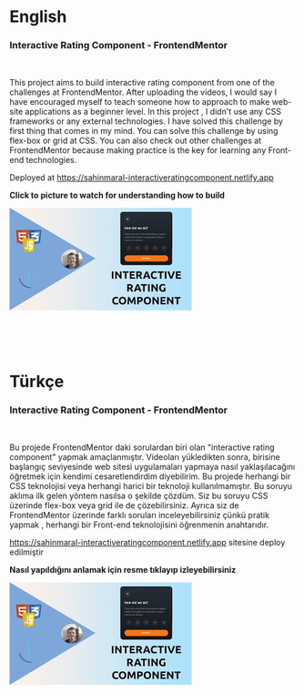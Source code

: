# English

### Interactive Rating Component - FrontendMentor

<br/>

This project aims to build interactive rating component from one of the challenges at FrontendMentor. After uploading the videos, I would say I have encouraged myself to teach someone how to approach to make web-site applications as a beginner level. In this project , I didn't use any CSS frameworks or any external technologies. I have solved this challenge by first thing that comes in my mind. You can solve this challenge by using flex-box or grid at CSS. You can also check out other challenges at FrontendMentor because making practice is the key for learning any Front-end technologies.

Deployed at https://sahinmaral-interactiveratingcomponent.netlify.app

<b>Click to picture to watch for understanding how to build </b>

<a href="https://www.youtube.com/watch?v=wZi62qThhkM"><img src="./images/thumbnail.jpg"></img></a>

<br/>
<br/>
<br/>

# Türkçe

### Interactive Rating Component - FrontendMentor

<br/>

Bu projede FrontendMentor daki sorulardan biri olan "interactive rating component" yapmak amaçlanmıştır. Videoları yükledikten sonra, birisine başlangıç ​​seviyesinde web sitesi uygulamaları yapmaya nasıl yaklaşılacağını öğretmek için kendimi cesaretlendirdim diyebilirim. Bu projede herhangi bir CSS teknolojisi veya herhangi harici bir teknoloji kullanılmamıştır. Bu soruyu aklıma ilk gelen yöntem nasılsa o şekilde çözdüm. Siz bu soruyu CSS üzerinde flex-box veya grid ile de çözebilirsiniz. Ayrıca siz de FrontendMentor üzerinde farklı soruları inceleyebilirsiniz çünkü pratik yapmak , herhangi bir Front-end teknolojisini öğrenmenin anahtarıdır.

https://sahinmaral-interactiveratingcomponent.netlify.app sitesine deploy edilmiştir

<b> Nasıl yapıldığını anlamak için resme tıklayıp izleyebilirsiniz </b>

<a href="https://www.youtube.com/watch?v=wZi62qThhkM"><img src="./images/thumbnail.jpg"></img></a>